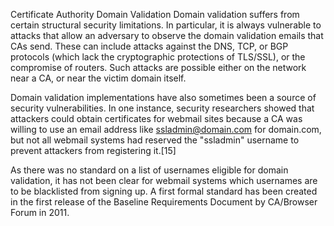 Certificate Authority Domain Validation
  Domain validation suffers from certain structural security limitations. In particular, it is always vulnerable to attacks that allow an adversary to observe the domain validation emails that CAs send. These can include attacks against the DNS, TCP, or BGP protocols (which lack the cryptographic protections of TLS/SSL), or the compromise of routers. Such attacks are possible either on the network near a CA, or near the victim domain itself.

  Domain validation implementations have also sometimes been a source of security vulnerabilities. In one instance, security researchers showed that attackers could obtain certificates for webmail sites because a CA was willing to use an email address like ssladmin@domain.com for domain.com, but not all webmail systems had reserved the "ssladmin" username to prevent attackers from registering it.[15]

  As there was no standard on a list of usernames eligible for domain validation, it has not been clear for webmail systems which usernames are to be blacklisted from signing up. A first formal standard has been created in the first release of the Baseline Requirements Document by CA/Browser Forum in 2011.